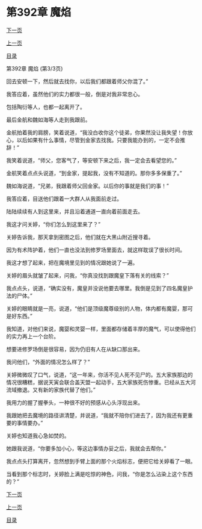 <h1>第392章    魔焰</h1>
            <div><p><a href="./1176_%E7%AC%AC393%E7%AB%A0_%E8%B5%B7%E7%82%B9.md">下一页</a></p><p><a href="./1174_%E7%AC%AC392%E7%AB%A0_%E9%AD%94%E7%84%B0.md">上一页</a></p><p><a href="../">目录</a></p></div>
            <div><p>第392章    魔焰 (第3/3页)</p><p>回去安顿一下，然后就去找你，以后我们都跟着师父你混了。”</p><p>我答应着，虽然他们的实力都很一般，倒是对我非常忠心。</p><p>包括陶衍等人，也都一起离开了。</p><p>最后金航和魏如海等人走到我跟前。</p><p>金航拍着我的肩膀，笑着说道，“我没白收你这个徒弟，你果然没让我失望！你放心，以后如果有什么事情，尽管到金家去找我。只要我能办到的，一定不会推辞！”</p><p>我笑着说道，“师父，您客气了，等安顿下来之后，我一定会去看望您的。”</p><p>金航笑着点点头说道，“到金家，提起我，没有不知道的。那你多多保重了。”</p><p>魏如海说道，“兄弟，我跟着师父回金家。以后你的事就是我们的事！”</p><p>我答应着，目送他们跟着一大群人从我面前走过。</p><p>陆陆续续有人到这里来，并且沿着通道一直向着前面走去。</p><p>我这才问关婷，“你们怎么到这里来了？”</p><p>关婷告诉我，那天拿到密图之后，他们就在大黑山附近搜寻着。</p><p>因为有术阵护着，他们一直也没法到修罗场里面去，就这样耽误了很长时间。</p><p>我这才想了起来，把在魔境里见到的情况跟她说了一遍。</p><p>关婷的眉头就皱了起来，问我，“你真没找到跟魔皇下落有关的线索？”</p><p>我点点头，说道，“确实没有，魔皇并没说他要去哪里。我倒是见到了四名魔皇护法的尸体。”</p><p>关婷的眼睛就是一亮，说道，“他们是顶级魔尊级别的人物，体内都有魔婴，那可是好东西。”</p><p>我知道，对他们来说，魔婴和灵婴一样，里面都存储着丰厚的魔气，可以使得他们的实力再上一个台阶。</p><p>想要进修罗场倒是很容易，因为仍旧有人在从缺口那出来。</p><p>我问他们，“外面的情况怎么样了？”</p><p>关婷微微叹了口气，说道，“这一年来，你活不见人死不见尸的。五大家族那边的情况很糟糕，据说天寅会联合盖天盟一起动手，五大家族死伤惨重。已经从五大河流域撤退。又有新的家族代替了他们。”</p><p>我用力的握了握拳头，一种很不好的预感从心头浮现出来。</p><p>我跟她把去魔境的路径讲清楚，并说道，“我就不陪你们进去了，因为我还有更重要的事情要办。”</p><p>关婷也知道我心急如焚的。</p><p>她跟我说道，“你要多加小心，等这边事情办妥之后，我就会去帮你。”</p><p>我点点头打算离开，忽然想到手臂上面的那个火焰标志，便把它给关婷看了一眼。</p><p>当看到那个标志时，关婷脸上满是吃惊的神色，问我，“你是怎么沾染上这个东西的？”</p></div>
            <div><p><a href="./1176_%E7%AC%AC393%E7%AB%A0_%E8%B5%B7%E7%82%B9.md">下一页</a></p><p><a href="./1174_%E7%AC%AC392%E7%AB%A0_%E9%AD%94%E7%84%B0.md">上一页</a></p><p><a href="../">目录</a></p></div>